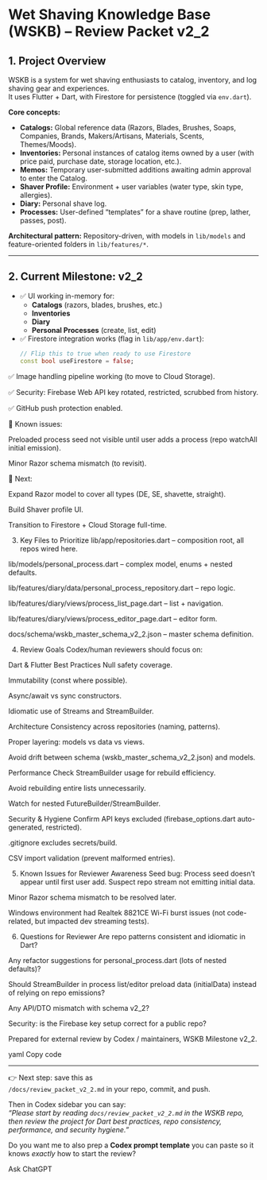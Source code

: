 # Wet Shaving Knowledge Base (WSKB) – Review Packet v2_2

## 1. Project Overview
WSKB is a system for wet shaving enthusiasts to catalog, inventory, and log shaving gear and experiences.  
It uses Flutter + Dart, with Firestore for persistence (toggled via `env.dart`).  

**Core concepts:**
- **Catalogs:** Global reference data (Razors, Blades, Brushes, Soaps, Companies, Brands, Makers/Artisans, Materials, Scents, Themes/Moods).
- **Inventories:** Personal instances of catalog items owned by a user (with price paid, purchase date, storage location, etc.).
- **Memos:** Temporary user-submitted additions awaiting admin approval to enter the Catalog.
- **Shaver Profile:** Environment + user variables (water type, skin type, allergies).
- **Diary:** Personal shave log.  
- **Processes:** User-defined “templates” for a shave routine (prep, lather, passes, post).

**Architectural pattern:** Repository-driven, with models in `lib/models` and feature-oriented folders in `lib/features/*`.

---

## 2. Current Milestone: v2_2
- ✅ UI working in-memory for:
  - **Catalogs** (razors, blades, brushes, etc.)
  - **Inventories**
  - **Diary**
  - **Personal Processes** (create, list, edit)
- ✅ Firestore integration works (flag in `lib/app/env.dart`):
  ```dart
  // Flip this to true when ready to use Firestore
  const bool useFirestore = false;
✅ Image handling pipeline working (to move to Cloud Storage).

✅ Security: Firebase Web API key rotated, restricted, scrubbed from history.

✅ GitHub push protection enabled.

🔎 Known issues:

Preloaded process seed not visible until user adds a process (repo watchAll initial emission).

Minor Razor schema mismatch (to revisit).

🔮 Next:

Expand Razor model to cover all types (DE, SE, shavette, straight).

Build Shaver profile UI.

Transition to Firestore + Cloud Storage full-time.

3. Key Files to Prioritize
lib/app/repositories.dart – composition root, all repos wired here.

lib/models/personal_process.dart – complex model, enums + nested defaults.

lib/features/diary/data/personal_process_repository.dart – repo logic.

lib/features/diary/views/process_list_page.dart – list + navigation.

lib/features/diary/views/process_editor_page.dart – editor form.

docs/schema/wskb_master_schema_v2_2.json – master schema definition.

4. Review Goals
Codex/human reviewers should focus on:

Dart & Flutter Best Practices
Null safety coverage.

Immutability (const where possible).

Async/await vs sync constructors.

Idiomatic use of Streams and StreamBuilder.

Architecture
Consistency across repositories (naming, patterns).

Proper layering: models vs data vs views.

Avoid drift between schema (wskb_master_schema_v2_2.json) and models.

Performance
Check StreamBuilder usage for rebuild efficiency.

Avoid rebuilding entire lists unnecessarily.

Watch for nested FutureBuilder/StreamBuilder.

Security & Hygiene
Confirm API keys excluded (firebase_options.dart auto-generated, restricted).

.gitignore excludes secrets/build.

CSV import validation (prevent malformed entries).

5. Known Issues for Reviewer Awareness
Seed bug: Process seed doesn’t appear until first user add. Suspect repo stream not emitting initial data.

Minor Razor schema mismatch to be resolved later.

Windows environment had Realtek 8821CE Wi-Fi burst issues (not code-related, but impacted dev streaming tests).

6. Questions for Reviewer
Are repo patterns consistent and idiomatic in Dart?

Any refactor suggestions for personal_process.dart (lots of nested defaults)?

Should StreamBuilder in process list/editor preload data (initialData) instead of relying on repo emissions?

Any API/DTO mismatch with schema v2_2?

Security: is the Firebase key setup correct for a public repo?

Prepared for external review by Codex / maintainers, WSKB Milestone v2_2.

yaml
Copy code

---

👉 Next step: save this as  
`/docs/review_packet_v2_2.md` in your repo, commit, and push.  

Then in Codex sidebar you can say:  
*“Please start by reading `docs/review_packet_v2_2.md` in the WSKB repo, then review the project for Dart best practices, repo consistency, performance, and security hygiene.”*  

Do you want me to also prep a **Codex prompt template** you can paste so it knows *exactly* how to start the review?





Ask ChatGPT
